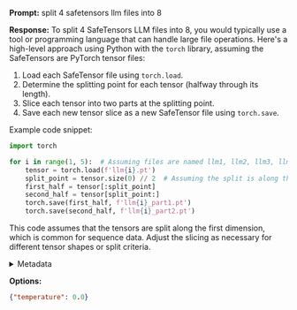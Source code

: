 **Prompt:**
split 4 safetensors  llm files into 8

**Response:**
To split 4 SafeTensors LLM files into 8, you would typically use a tool or programming language that can handle large file operations. Here's a high-level approach using Python with the `torch` library, assuming the SafeTensors are PyTorch tensor files:

1. Load each SafeTensor file using `torch.load`.
2. Determine the splitting point for each tensor (halfway through its length).
3. Slice each tensor into two parts at the splitting point.
4. Save each new tensor slice as a new SafeTensor file using `torch.save`.

Example code snippet:

```python
import torch

for i in range(1, 5):  # Assuming files are named llm1, llm2, llm3, llm4
    tensor = torch.load(f'llm{i}.pt')
    split_point = tensor.size(0) // 2  # Assuming the split is along the first dimension
    first_half = tensor[:split_point]
    second_half = tensor[split_point:]
    torch.save(first_half, f'llm{i}_part1.pt')
    torch.save(second_half, f'llm{i}_part2.pt')
```

This code assumes that the tensors are split along the first dimension, which is common for sequence data. Adjust the slicing as necessary for different tensor shapes or split criteria.

<details><summary>Metadata</summary>

- Duration: 16033 ms
- Datetime: 2023-12-14T19:25:34.733424
- Model: gpt-4-1106-preview

</details>

**Options:**
```json
{"temperature": 0.0}
```

